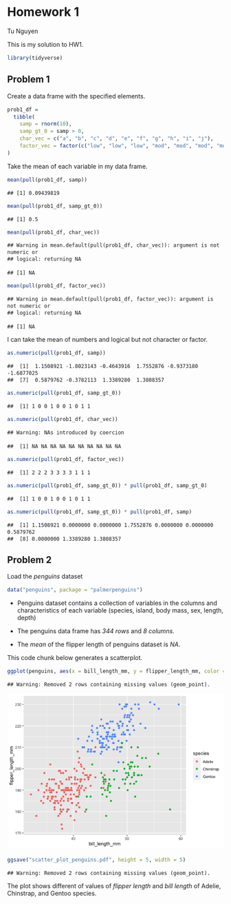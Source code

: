 Homework 1
================
Tu Nguyen

This is my solution to HW1.

``` r
library(tidyverse)
```

## Problem 1

Create a data frame with the specified elements.

``` r
prob1_df = 
  tibble(
    samp = rnorm(10),
    samp_gt_0 = samp > 0,
    char_vec = c("a", "b", "c", "d", "e", "f", "g", "h", "i", "j"),
    factor_vec = factor(c("low", "low", "low", "mod", "mod", "mod", "mod", "high", "high", "high"))
)
```

Take the mean of each variable in my data frame.

``` r
mean(pull(prob1_df, samp))
```

    ## [1] 0.09439819

``` r
mean(pull(prob1_df, samp_gt_0))
```

    ## [1] 0.5

``` r
mean(pull(prob1_df, char_vec))
```

    ## Warning in mean.default(pull(prob1_df, char_vec)): argument is not numeric or
    ## logical: returning NA

    ## [1] NA

``` r
mean(pull(prob1_df, factor_vec))
```

    ## Warning in mean.default(pull(prob1_df, factor_vec)): argument is not numeric or
    ## logical: returning NA

    ## [1] NA

I can take the mean of numbers and logical but not character or factor.

``` r
as.numeric(pull(prob1_df, samp))
```

    ##  [1]  1.1508921 -1.8023143 -0.4643916  1.7552876 -0.9373180 -1.6877025
    ##  [7]  0.5879762 -0.3782113  1.3389280  1.3808357

``` r
as.numeric(pull(prob1_df, samp_gt_0))
```

    ##  [1] 1 0 0 1 0 0 1 0 1 1

``` r
as.numeric(pull(prob1_df, char_vec))
```

    ## Warning: NAs introduced by coercion

    ##  [1] NA NA NA NA NA NA NA NA NA NA

``` r
as.numeric(pull(prob1_df, factor_vec))
```

    ##  [1] 2 2 2 3 3 3 3 1 1 1

``` r
as.numeric(pull(prob1_df, samp_gt_0)) * pull(prob1_df, samp_gt_0)
```

    ##  [1] 1 0 0 1 0 0 1 0 1 1

``` r
as.numeric(pull(prob1_df, samp_gt_0)) * pull(prob1_df, samp)
```

    ##  [1] 1.1508921 0.0000000 0.0000000 1.7552876 0.0000000 0.0000000 0.5879762
    ##  [8] 0.0000000 1.3389280 1.3808357

## Problem 2

Load the *penguins* dataset

``` r
data("penguins", package = "palmerpenguins")
```

  - Penguins dataset contains a collection of variables in the columns
    and characteristics of each variable (species, island, body mass,
    sex, length, depth)

  - The penguins data frame has *344* *rows* and *8* *columns*.

  - The *mean* of the flipper length of penguins dataset is *NA*.

This code chunk below generates a scatterplot.

``` r
ggplot(penguins, aes(x = bill_length_mm, y = flipper_length_mm, color = species)) + geom_point()
```

    ## Warning: Removed 2 rows containing missing values (geom_point).

![](p8105_hw1_tnn2113_files/figure-gfm/flipper_length%20and%20bill_length%20plot-1.png)<!-- -->

``` r
ggsave("scatter_plot_penguins.pdf", height = 5, width = 5)
```

    ## Warning: Removed 2 rows containing missing values (geom_point).

The plot shows different of values of *flipper length* and *bill length*
of Adelie, Chinstrap, and Gentoo species.
